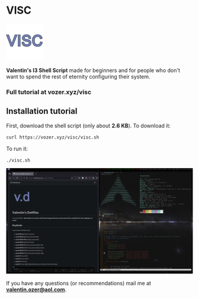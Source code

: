 # VISC

<img src="visc.png" alt="logo" width="100px" height="100px"/>

**Valentin's I3 Shell Script** made for beginners and for people who don't want to spend the rest of eternity configuring their system.

### Full tutorial at vozer.xyz/visc

## Installation tutorial

First, download the shell script (only about **2.6 KB**). To download it:

```bash
curl https://vozer.xyz/visc/visc.sh
```

To run it:

```bash
./visc.sh
```

![Screenshot](screenshot.png)


If you have any questions (or recommendations) mail me at **valentin.ozer@aol.com**.
